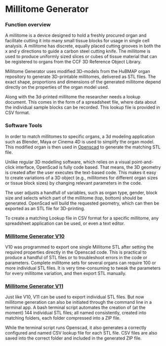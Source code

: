 # Millitome Generator

<h3>Function overview</h3>

A millitome is a device designed to hold a freshly procured organ and facilitate cutting it into many small tissue blocks for usage in single cell analysis. A millitome has discrete, equally placed cutting grooves in both the x and y directions to guide a carbon steel cutting knife. The millitome is used to produce uniformly sized slices or cubes of tissue material that can be registered to organs from the CCF 3D Reference Object Library.

Millitome Generator uses modified 3D-models from the HuBMAP organ repository to generate 3D-printable millitomes, delivered as STL files. The exact shape, proportions and dimensions of the generated millitome depend directly on the properties of the organ model used.

Along with the 3d-printed millitome the researcher needs a lookup document. This comes in the form of a spreadsheet file, where data about the individual sample blocks can be recorded. This lookup file is provided in CSV format.

<h3>Software Tools</h3>

In order to match millitomes to specific organs, a 3d modeling application such as Blender, Maya or Cinema 4D is used to simplify the organ model. This modified organ is then used in <a href="https://openscad.org">Openscad</a> to generate the matching STL file.

Unlike regular 3D modelling software, which relies on a visual point-and-click interface, OpenScad is fully code based. That means, the 3D geometry is created after the user executes the text-based code. This makes it easy to create variations of a 3D object (e.g., millitomes for different organ sizes or tissue block sizes) by changing relevant parameters in the code.

The user adjusts a handfull of variables, such as organ type, gender, block size and selects which part of the millitome (top, bottom) should be generated. OpenScad will build the requested geometry, which can then be exported as an STL file for 3D-printing.

To create a matching Lookup file in CSV format for a specific millitome, any spreadsheet application can be used, or even a text editor.

<h3><a href="https://github.com/hubmapconsortium/hra-millitome-generator/tree/main/OpenScad%20Code/V10">Millitome Generator V10</a></h3>

V10 was programmed to export one single Millitome STL after setting the required properties directly in the Openscad code. This is practical to produce a handful of STL files or to troubleshoot errors in the code or parameters. Complete millitome sets for several organs can require 100 or more individual STL files. It is very time-consuming to tweak the parameters for every millitome variation, and then export STL manually.

<h3><a href="https://github.com/hubmapconsortium/hra-millitome-generator/tree/main/OpenScad%20Code/V11">Millitome Generator V11</a></h3>

Just like V10, V11 can be used to export individual STL files. But now millitome generation can also be initiated through the command line in a terminal app. A bash terminal script automates the creation of (at the moment) 144 individual STL files; all named consistently, created into matching folders, each folder compressed into a ZIP file.

While the terminal script runs Openscad, it also generates a correctly configured and named CSV lookup file for each STL file. CSV files are also saved into the correct folder and included in the generated ZIP file.
